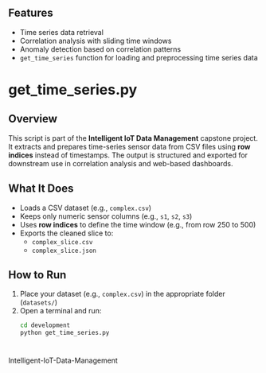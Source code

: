 ## Features
- Time series data retrieval  
- Correlation analysis with sliding time windows  
- Anomaly detection based on correlation patterns  
- `get_time_series` function for loading and preprocessing time series 
data

 # get_time_series.py

##  Overview

This script is part of the **Intelligent IoT Data Management** capstone project.  
It extracts and prepares time-series sensor data from CSV files using **row indices** instead of timestamps. The output is structured and exported for downstream use in correlation analysis and web-based dashboards.

##  What It Does

- Loads a CSV dataset (e.g., `complex.csv`)
- Keeps only numeric sensor columns (e.g., `s1`, `s2`, `s3`)
- Uses **row indices** to define the time window (e.g., from row 250 to 500)
- Exports the cleaned slice to:
  - `complex_slice.csv` 
  - `complex_slice.json`

##  How to Run

1. Place your dataset (e.g., `complex.csv`) in the appropriate folder (`datasets/`)
2. Open a terminal and run:
   ```bash
   cd development
   python get_time_series.py


# 
Intelligent-IoT-Data-Management
